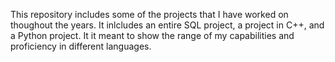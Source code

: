 This repository includes some of the projects that I have worked on thoughout the years. It inlcludes an entire SQL project, a project in C++, and a Python project. It it meant to show the range of my capabilities and proficiency in different languages.
